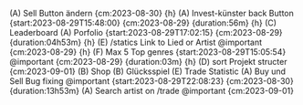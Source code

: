 (A) Sell Button ändern {cm:2023-08-30} {h}
(A) Invest-künster back Button {start:2023-08-29T15:48:00} {cm:2023-08-29} {duration:56m} {h}
(C) Leaderboard
(A) Porfolio {start:2023-08-29T17:02:15} {cm:2023-08-29} {duration:04h53m} {h}
(E) /statics Link to Lied or Artist @important {cm:2023-08-29} {h}
(F) Max 5 Top genres {start:2023-08-29T15:05:54} @important {cm:2023-08-29} {duration:03m} {h}
(D) sort Projekt structer {cm:2023-09-01}
(B) Shop
(B) Glücksspiel
(E) Trade Statistic
(A) Buy und Sell Bug fixing @important {start:2023-08-29T22:08:23} {cm:2023-08-30} {duration:13h53m}
(A) Search artist on /trade @important {cm:2023-09-01}